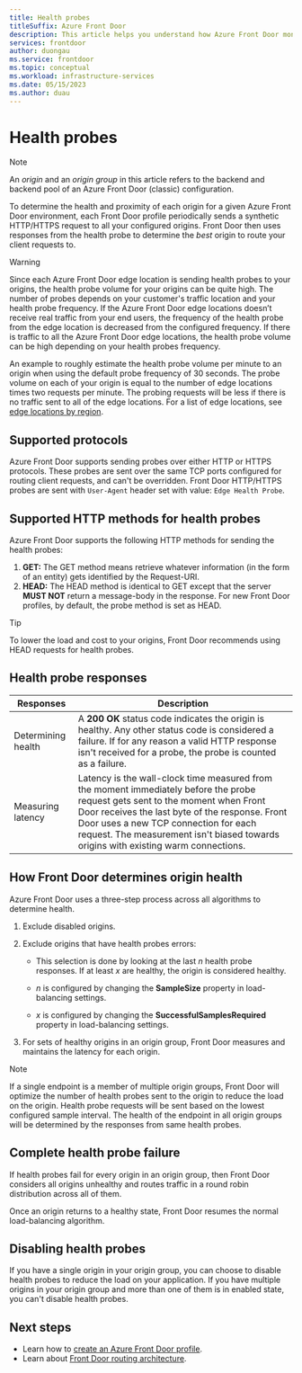 ```yaml
---
title: Health probes
titleSuffix: Azure Front Door
description: This article helps you understand how Azure Front Door monitors the health of your origins.
services: frontdoor
author: duongau
ms.service: frontdoor
ms.topic: conceptual
ms.workload: infrastructure-services
ms.date: 05/15/2023
ms.author: duau
---
```


# Health probes

> [!NOTE]
> An *origin* and an *origin group* in this article refers to the backend and backend pool of an Azure Front Door (classic) configuration.
>

To determine the health and proximity of each origin for a given Azure Front Door environment, each Front Door profile periodically sends a synthetic HTTP/HTTPS request to all your configured origins. Front Door then uses responses from the health probe to determine the *best* origin to route your client requests to. 

> [!WARNING]
> Since each Azure Front Door edge location is sending health probes to your origins, the health probe volume for your origins can be quite high. The number of probes depends on your customer's traffic location and your health probe frequency. If the Azure Front Door edge locations doesn’t receive real traffic from your end users, the frequency of the health probe from the edge location is decreased from the configured frequency. If there is traffic to all the Azure Front Door edge locations, the health probe volume can be high depending on your health probes frequency.
>
> An example to roughly estimate the health probe volume per minute to an origin when using the default probe frequency of 30 seconds. The probe volume on each of your origin is equal to the number of edge locations times two requests per minute. The probing requests will be less if there is no traffic sent to all of the edge locations. For a list of edge locations, see [edge locations by region](edge-locations-by-region.md).

## Supported protocols

Azure Front Door supports sending probes over either HTTP or HTTPS protocols. These probes are sent over the same TCP ports configured for routing client requests, and can't be overridden. Front Door HTTP/HTTPS probes are sent with `User-Agent` header set with value: `Edge Health Probe`.

## Supported HTTP methods for health probes

Azure Front Door supports the following HTTP methods for sending the health probes:

1. **GET:** The GET method means retrieve whatever information (in the form of an entity) gets identified by the Request-URI.
2. **HEAD:** The HEAD method is identical to GET except that the server **MUST NOT** return a message-body in the response. For new Front Door profiles, by default, the probe method is set as HEAD.

> [!TIP]
> To lower the load and cost to your origins, Front Door recommends using HEAD requests for health probes.

## Health probe responses

| Responses  | Description | 
| ------------- | ------------- |
| Determining health  | A **200 OK** status code indicates the origin is healthy. Any other status code is considered a failure. If for any reason a valid HTTP response isn't received for a probe, the probe is counted as a failure. |
| Measuring latency  | Latency is the wall-clock time measured from the moment immediately before the probe request gets sent to the moment when Front Door receives the last byte of the response. Front Door uses a new TCP connection for each request. The measurement isn't biased towards origins with existing warm connections. |

## How Front Door determines origin health

Azure Front Door uses a three-step process across all algorithms to determine health.

1. Exclude disabled origins.

1. Exclude origins that have health probes errors:

    * This selection is done by looking at the last _n_ health probe responses. If at least _x_ are healthy, the origin is considered healthy.

    * _n_ is configured by changing the **SampleSize** property in load-balancing settings.

    * _x_ is configured by changing the **SuccessfulSamplesRequired** property in load-balancing settings.

1. For sets of healthy origins in an origin group, Front Door measures and maintains the latency for each origin.

> [!NOTE]
> If a single endpoint is a member of multiple origin groups, Front Door will optimize the number of health probes sent to the origin to reduce the load on the origin. Health probe requests will be sent based on the lowest configured sample interval. The health of the endpoint in all origin groups will be determined by the responses from same health probes.

## Complete health probe failure

If health probes fail for every origin in an origin group, then Front Door considers all origins unhealthy and routes traffic in a round robin distribution across all of them.

Once an origin returns to a healthy state, Front Door resumes the normal load-balancing algorithm.

## Disabling health probes

If you have a single origin in your origin group, you can choose to disable health probes to reduce the load on your application. If you have multiple origins in your origin group and more than one of them is in enabled state, you can't disable health probes.

## Next steps

- Learn how to [create an Azure Front Door profile](create-front-door-portal.md).
- Learn about [Front Door routing architecture](front-door-routing-architecture.md).
